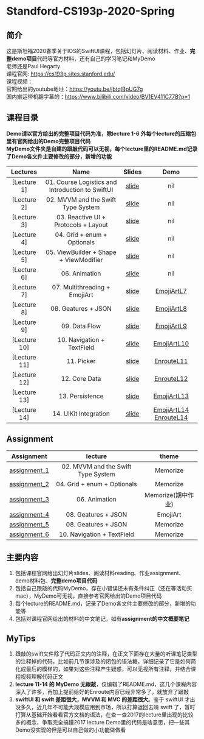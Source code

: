 # Standford-CS193p-2020-Spring
## 简介
这是斯坦福2020春季关于IOS的SwiftUI课程，包括幻灯片、阅读材料、作业、**完整demo项目**代码等官方材料，还有自己的学习笔记和MyDemo  
老师还是Paul Hegarty  
课程官网: https://cs193p.sites.stanford.edu/  
课程视频：  
官网给出的youtube地址：https://youtu.be/jbtqIBpUG7g  
国内搬运带机翻字幕的：https://www.bilibili.com/video/BV1EV411C77B?p=1  


## 课程目录
**Demo请以官方给出的完整项目代码为准，除lecture 1-6 外每个lecture的压缩包里有官网给出的Demo完整项目代码**  
**MyDemo文件夹是自建的跟敲代码可以无视，每个lecture里的README.md记录了Demo各文件主要修改的部分，新增的功能**  

|  Lectures |  Name  | Slides | Demo |
| :--------:| :-----:|:-----: | :---: |
| [Lecture 1] | 01. Course Logistics and Introduction to SwiftUI |[slide](01.Course_Logistics_and_Introduction_to_SwiftUI/lecture_1.pdf) | nil |
| [Lecture 2] | 02. MVVM and the Swift Type System |[slide](02.MVVM_and_the_Swift_Type_System/lecture_2.pdf) | nil |
| [Lecture 3] | 03. Reactive UI + Protocols + Layout |[slide](03.Reactive_UI+Protocols+Layout/lecture3_.pdf) | nil |
| [Lecture 4] | 04. Grid + enum + Optionals |[slide](04.Grid+enum+Optionals/lecture_4.pdf) | nil |
| [Lecture 5] | 05. ViewBuilder + Shape + ViewModifier | [slide](05.ViewBuilder+Shape+ViewModifier/lecture_5.pdf) | nil |
| [Lecture 6] | 06. Animation | [slide](06.Animation/lecture_6.pdf) | nil |
| [Lecture 7] | 07. Multithreading + EmojiArt | [slide](07.Multithreading+EmojiArt/lecture_7.pdf) | [EmojiArtL7](07.Multithreading+EmojiArt/EmojiArtL7.zip) |
| [Lecture 8] | 08. Geatures + JSON | [slide](08.Geatures+JSON/lecture_8.pdf) | [EmojiArtL8](08.Geatures+JSON/EmojiArtL8.zip) |
| [Lecture 9] | 09. Data Flow | [slide](09.DataFlow/lecture_9.pdf) | [EmojiArtL9](09.DataFlow/EmojiArtL9.zip) |
| [Lecture 10] | 10. Navigation + TextField | [slide](10.Navigation+TextField/lecture_10.pdf) | [EmojiArtL10](10.Navigation+TextField/EmojiArtL10.zip) |
| [Lecture 11] | 11. Picker | [slide](11.Picker/lecture_11.pdf) | [EnrouteL11](11.Picker/EnrouteL11.zip) |
| [Lecture 12] | 12. Core Data | [slide](12.CoreData/lecture_12.pdf)  | [EnrouteL12](12.CoreData/EnrouteL12.zip) |
| [Lecture 13] | 13. Persistence | [slide](13.Persistence/lecture_13.pdf) | [EmojiArtL13](13.Persistence/EmojiArtL13.zip) |
| [Lecture 14] | 14. UIKit Integration | [slide](14.UIKit_Integration/lecture_14.pdf)  | [EmojiArtL14](14.UIKit_Integration/EmojiArtL14.zip) [EnrouteL14](14.UIKit_Integration/EnrouteL14.zip) |


<!-- ## Reading 
| Reading                             | Name |
| ----------------------------------- |:----:|
|  1. |[Reading 1: Intro to Swift](Reading/Reading_1.pdf)
|  2. |[Reading 2: More Swift](Reading/Reading_2.pdf) 
|  3. |[Reading 3: The Rest of Swift](Reading/Reading_3.pdf)  -->

## Assignment 
|  Assignment                               | lecture | theme |
| ----------------------------------------  | :----: | :----: |
| [assignment_1](02.MVVM_and_the_Swift_Type_System/assignment_1.pdf) | 02. MVVM and the Swift Type System | Memorize |
| [assignment_2](04.Grid+enum+Optionals/assignment_2.pdf) | 04. Grid + enum + Optionals | Memorize |
| [assignment_3](06.Animation/assignment_3.pdf) | 06. Animation | Memorize(期中作业) |
| [assignment_4](08.Geatures+JSON/assignment_4.pdf) | 08. Geatures + JSON | EmojiArt |
| [assignment_5](08.Geatures+JSON/assignment_5.pdf) | 08. Geatures + JSON | Memorize |
| [assignment_6](10.Navigation+TextField/assignment_6.pdf)| 10. Navigation + TextField | Memorize |

## 主要内容
1. 包括课程官网给出幻灯片slides、阅读材料reading、作业assignment、demo材料包、**完整demo项目代码**
2. 包括自己跟敲的代码MyDemo，存在小错误还未有条件纠正（还在等活动买mac），MyDemo可无视，直接参考官网给出的Demo项目代码
3. 每个lecture的README.md，记录了Demo各文件主要修改的部分，新增的功能等    
3. 包括对课程官网给出的材料的中文笔记，如有**assignment的中文概要笔记**

## MyTips
1. 跟敲的swift文件除了代码正文内的注释，在正文下面存在大量的听课笔记类型的注释掉的代码，比如前几节课涉及的闭包的语法糖，详细记录了它是如何简化成最后的模样的，如果对这些注释产生疑惑，可以无视所有注释，并结合课程视频理解代码正文
2. **lecture 11-14 的 MyDemo 无跟敲**，仅编辑了README.md，这几个课程内容深入了许多，再加上提前给好的Enroute内容已经非常多了，就放弃了跟敲
3. **swiftUI 和 swift 差距很大，MVVM 和 MVC 的差距很大**。鉴于 swiftUI 才出没多久，近几年不可能大规模应用到市场，所以打算返回去啃 swift 了，暂时打算从基础开始看看官方文档的语法，在查一查2017的lecture里出现的比较多的概念，争取完全搞懂2017 lecture Demo里的代码是啥意思，把一些其Demo没实现的但是可以自己做的小功能做做看
